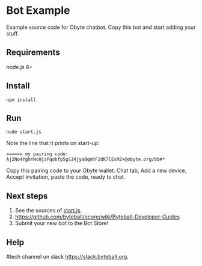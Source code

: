 # Bot Example

Example source code for Obyte chatbot.  Copy this bot and start adding your stuff.

## Requirements

node.js 6+

## Install
```
npm install
```
## Run
```
node start.js
```
Note the line that it prints on start-up:
```
====== my pairing code: Aj2No4YghYNcHjzPqobfp5gSJ4jyaBqnhF2dK7lEsMZ+@obyte.org/bb#*
```
Copy this pairing code to your Obyte wallet: Chat tab, Add a new device, Accept invitation, paste the code, ready to chat.

## Next steps

1. See the sources of [start.js](https://github.com/byteball/bot-example/blob/master/start.js).
1. https://github.com/byteball/ocore/wiki/Byteball-Developer-Guides
1. Submit your new bot to the Bot Store!

## Help

\#tech channel on slack https://slack.byteball.org.

